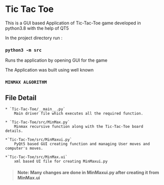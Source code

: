 # Tic Tac Toe
This is a GUI based Application of Tic-Tac-Toe game developed in python3.8 with the help of QT5

In the project directory run :

### `python3 -m src`

Runs the application by opening GUI for the game

The Application was built using well known

### ` MINMAX ALGORITHM `

## File Detail 
	* `Tic-Tac-Toe/__main__.py`
		Main driver file which executes all the required function.

	* `Tic-Tac-Toe/src/MinMax.py`
		Minmax recursive function along with the Tic-Tac-Toe board details.

	*`Tic-Tac-Toe/src/MinMaxui.py`
		PyQt5 based GUI creating function and managing User moves and computer's moves.
		
	*`Tic-Tac-Toe/src/MinMax.ui`
		xml based UI file for creating MinMaxui.py

> #### Note: Many changes are done in MinMaxui.py after creating it from MinMax.ui 

